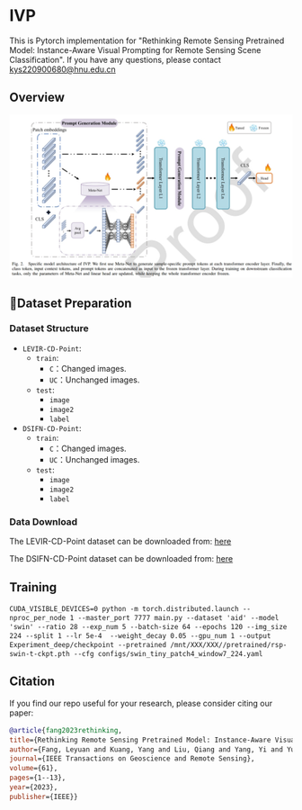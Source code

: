# IVP
This is Pytorch implementation for "Rethinking Remote Sensing Pretrained Model: Instance-Aware Visual Prompting for Remote Sensing Scene Classification". If you have any questions, please contact kys220900680@hnu.edu.cn
## Overview
![image](picture/IVP.png)

## 📖Dataset Preparation
### Dataset Structure
* `LEVIR-CD-Point`:
    * `train`:
      * `C`：Changed images.
      * `UC`：Unchanged images.
    * `test`:
      * `image`
      * `image2`
      * `label`
* `DSIFN-CD-Point`:
    * `train`:
      * `C`：Changed images.
      * `UC`：Unchanged images.
    * `test`:
      * `image`
      * `image2`
      * `label`
### Data Download
The LEVIR-CD-Point dataset can be downloaded from: [here](https://pan.baidu.com/s/1bV1TCNxbloJveqh1eG3a7w?pwd=dskl) 

The DSIFN-CD-Point dataset can be downloaded from: [here](https://pan.baidu.com/s/12wkHXxStmlrgcNk3yMdqyA?pwd=dlst) 

## Training
```
CUDA_VISIBLE_DEVICES=0 python -m torch.distributed.launch --nproc_per_node 1 --master_port 7777 main.py --dataset 'aid' --model 'swin' --ratio 28 --exp_num 5 --batch-size 64 --epochs 120 --img_size 224 --split 1 --lr 5e-4  --weight_decay 0.05 --gpu_num 1 --output Experiment_deep/checkpoint --pretrained /mnt/XXX/XXX//pretrained/rsp-swin-t-ckpt.pth --cfg configs/swin_tiny_patch4_window7_224.yaml
```

## Citation

   If you find our repo useful for your research, please consider citing our paper:
   ```bibtex
   @article{fang2023rethinking,
  title={Rethinking Remote Sensing Pretrained Model: Instance-Aware Visual Prompting for Remote Sensing Scene Classification},
  author={Fang, Leyuan and Kuang, Yang and Liu, Qiang and Yang, Yi and Yue, Jun},
  journal={IEEE Transactions on Geoscience and Remote Sensing},
  volume={61},
  pages={1--13},
  year={2023},
  publisher={IEEE}}
   ```
